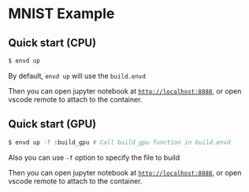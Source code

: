 # MNIST Example

## Quick start (CPU)

```bash
$ envd up
```

By default, `envd up` will use the `build.envd` 

Then you can open jupyter notebook at [`http://localhost:8888`](http://localhost:8888), or open vscode remote to attach to the container.


## Quick start (GPU)

```bash
$ envd up -f :build_gpu # Call build_gpu function in build.envd
```

Also you can use `-f` option to specify the file to build

Then you can open jupyter notebook at [`http://localhost:8888`](http://localhost:8888), or open vscode remote to attach to the container.